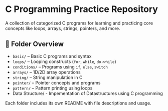 # C Programming Practice Repository

A collection of categorized C programs for learning and practicing core concepts like loops, arrays, strings, pointers, and more.

## 📁 Folder Overview

- `basic/` – Basic C programs and syntax
- `loops/` – Looping constructs (`for`, `while`, `do-while`)
- `conditions/` – Programs using `if`, `else`, `switch`
- `arrays/` – 1D/2D array operations
- `string/` – String manipulation in C
- `pointer/` – Pointer concepts and programs
- `pattern/` – Pattern printing using loops
-  Data Structure/ - Impementation of Datastructures using C programming

Each folder includes its own README with file descriptions and usage.
